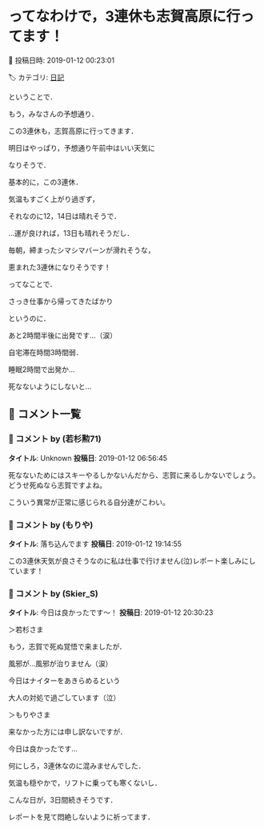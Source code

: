 # ってなわけで，3連休も志賀高原に行ってます！

📅 投稿日時: 2019-01-12 00:23:01

🏷️ カテゴリ: [日記](cc4b5682fb7b8b144980957a978653fb0.md)

ということで．


もう，みなさんの予想通り．


この3連休も，志賀高原に行ってきます．





明日はやっぱり，予想通り午前中はいい天気に


なりそうで．


基本的に，この3連休．


気温もすごく上がり過ぎず，


それなのに12，14日は晴れそうで．


…運が良ければ，13日も晴れそうだし．


毎朝，締まったシマシマバーンが滑れそうな，


恵まれた3連休になりそうです！





ってなことで．


さっき仕事から帰ってきたばかり


というのに．


あと2時間半後に出発です…（涙）





自宅滞在時間3時間弱．


睡眠2時間で出発か…


死なないようにしないと…

## 💬 コメント一覧

### 💬 コメント by (若杉勲71)
**タイトル**: Unknown
**投稿日**: 2019-01-12 06:56:45

死なないためにはスキーやるしかないんだから、志賀に来るしかないでしょう。どうせ死ぬなら志賀ですよね。

こういう異常が正常に感じられる自分達がこわい。

### 💬 コメント by (もりや)
**タイトル**: 落ち込んでます
**投稿日**: 2019-01-12 19:14:55

この3連休天気が良さそうなのに私は仕事で行けません(泣)レポート楽しみにしています！

### 💬 コメント by (Skier_S)
**タイトル**: 今日は良かったです～！
**投稿日**: 2019-01-12 20:30:23

＞若杉さま

もう，志賀で死ぬ覚悟で来ましたが．

風邪が…風邪が治りません（涙）

今日はナイターをあきらめるという

大人の対処で過ごしています（泣）



＞もりやさま

来なかった方には申し訳ないですが．

今日は良かったです…

何にしろ，3連休なのに混みませんでした．

気温も穏やかで，リフトに乗っても寒くないし．

こんな日が，3日間続きそうです．

レポートを見て悶絶しないように祈ってます．

